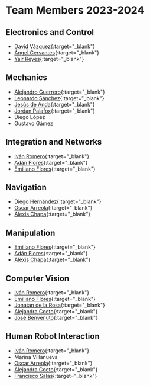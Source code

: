 # Team Members 2023-2024

## Electronics and Control

- [David Vázquez](https://roborregos.com/members?name=David%20V%C3%A1zquez){:target="_blank"}
- [Ángel Cervantes](https://roborregos.com/members?name=%C3%81ngel%20Antonio%20Cervantes){:target="_blank"}
- [Yair Reyes](https://roborregos.com/members?name=Ya%C3%ADr%20Reyes){:target="_blank"}

## Mechanics

- [Alejandro Guerrero](https://roborregos.com/members?name=Alejandro%20Guerrero){:target="_blank"}
- [Leonardo Sánchez](https://roborregos.com/members?name=Leonardo%20S%C3%A1nchez){:target="_blank"}
- [Jesús de Anda](https://roborregos.com/members?name=Jes%C3%BAs%20De%20Anda){:target="_blank"}
- [Jordan Palafox](https://roborregos.com/members?name=Jordan%20Palafox){:target="_blank"}
- Diego López
- Gustavo Gámez

## Integration and Networks

- [Iván Romero](https://roborregos.com/members?name=Iv%C3%A1n%20Romero){:target="_blank"}
- [Adán Flores](https://roborregos.com/members?name=Ad%C3%A1n%20Flores){:target="_blank"}
- [Emiliano Flores](https://roborregos.com/members?name=Emiliano%20Flores){:target="_blank"}

## Navigation

- [Diego Hernández](https://roborregos.com/members?name=Diego%20Hern%C3%A1ndez){:target="_blank"}
- [Oscar Arreola](https://roborregos.com/members?name=Oscar%20Arreola){:target="_blank"}
- [Alexis Chapa](https://roborregos.com/members?name=Alexis%20Chapa){:target="_blank"}

## Manipulation

- [Emiliano Flores](https://roborregos.com/members?name=Emiliano%20Flores){:target="_blank"}
- [Adán Flores](https://roborregos.com/members?name=Ad%C3%A1n%20Flores){:target="_blank"}
- [Alexis Chapa](https://roborregos.com/members?name=Alexis%20Chapa){:target="_blank"}

## Computer Vision

- [Iván Romero](https://roborregos.com/members?name=Iv%C3%A1n%20Romero){:target="_blank"}
- [Emiliano Flores](https://roborregos.com/members?name=Emiliano%20Flores){:target="_blank"}
- [Jonatan de la Rosa](https://roborregos.com/members?name=Jonatan%20De%20la%20Rosa){:target="_blank"}
- [Alejandra Coeto](https://roborregos.com/members?name=Alejandra%20Coeto){:target="_blank"}
- [José Benvenuto](https://roborregos.com/members?name=Jos%C3%A9%20Benvenuto){:target="_blank"}

## Human Robot Interaction

- [Iván Romero](https://roborregos.com/members?name=Iv%C3%A1n%20Romero){:target="_blank"}
- Marina Villanueva
- [Oscar Arreola](https://roborregos.com/members?name=Oscar%20Arreola){:target="_blank"}
- [Alejandra Coeto](https://roborregos.com/members?name=Alejandra%20Coeto){:target="_blank"}
- [Francisco Salas](https://roborregos.com/members?name=Francisco%20Salas){:target="_blank"}
